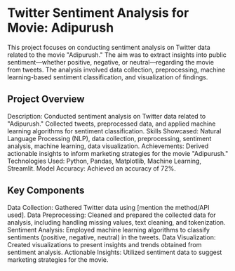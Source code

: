 # Twitter Sentiment Analysis for Movie: Adipurush
This project focuses on conducting sentiment analysis on Twitter data related to the movie "Adipurush." The aim was to extract insights into public sentiment—whether positive, negative, or neutral—regarding the movie from tweets. The analysis involved data collection, preprocessing, machine learning-based sentiment classification, and visualization of findings.

## Project Overview
Description: Conducted sentiment analysis on Twitter data related to "Adipurush." Collected tweets, preprocessed data, and applied machine learning algorithms for sentiment classification.
Skills Showcased: Natural Language Processing (NLP), data collection, preprocessing, sentiment analysis, machine learning, data visualization.
Achievements: Derived actionable insights to inform marketing strategies for the movie "Adipurush."
Technologies Used: Python, Pandas, Matplotlib, Machine Learning, Streamlit.
Model Accuracy: Achieved an accuracy of 72%.
## Key Components
Data Collection: Gathered Twitter data using [mention the method/API used].
Data Preprocessing: Cleaned and prepared the collected data for analysis, including handling missing values, text cleaning, and tokenization.
Sentiment Analysis: Employed machine learning algorithms to classify sentiments (positive, negative, neutral) in the tweets.
Data Visualization: Created visualizations to present insights and trends obtained from sentiment analysis.
Actionable Insights: Utilized sentiment data to suggest marketing strategies for the movie.
